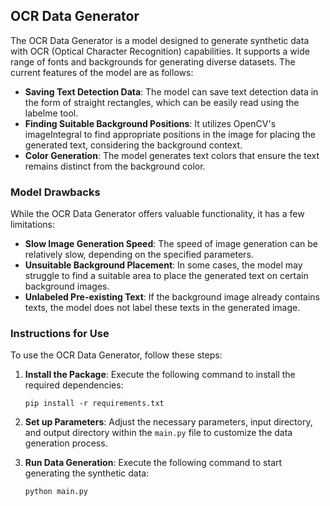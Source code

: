 ## OCR Data Generator

The OCR Data Generator is a model designed to generate synthetic data with OCR (Optical Character Recognition) capabilities. It supports a wide range of fonts and backgrounds for generating diverse datasets. The current features of the model are as follows:

- **Saving Text Detection Data**: The model can save text detection data in the form of straight rectangles, which can be easily read using the labelme tool.
- **Finding Suitable Background Positions**: It utilizes OpenCV's imageIntegral to find appropriate positions in the image for placing the generated text, considering the background context.
- **Color Generation**: The model generates text colors that ensure the text remains distinct from the background color.

### Model Drawbacks

While the OCR Data Generator offers valuable functionality, it has a few limitations:

- **Slow Image Generation Speed**: The speed of image generation can be relatively slow, depending on the specified parameters.
- **Unsuitable Background Placement**: In some cases, the model may struggle to find a suitable area to place the generated text on certain background images.
- **Unlabeled Pre-existing Text**: If the background image already contains texts, the model does not label these texts in the generated image.

### Instructions for Use

To use the OCR Data Generator, follow these steps:

1. **Install the Package**: Execute the following command to install the required dependencies:
    ```shell
    pip install -r requirements.txt
    ```

2. **Set up Parameters**: Adjust the necessary parameters, input directory, and output directory within the `main.py` file to customize the data generation process.

3. **Run Data Generation**: Execute the following command to start generating the synthetic data:
    ```shell
    python main.py
    ```
